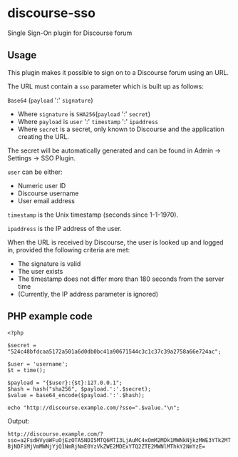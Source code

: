 discourse-sso
=============

Single Sign-On plugin for Discourse forum

Usage
-----

This plugin makes it possible to sign on to a Discourse forum using an URL.

The URL must contain a `sso` parameter which is built up as follows:

`Base64` (`payload` ':' `signature`)

* Where `signature` is `SHA256`(`payload` ':' `secret`)
* Where `payload` is `user` ':' `timestamp` ':' `ipaddress`
* Where `secret` is a secret, only known to Discourse and the application creating the URL.

The secret will be automatically generated and can be found in Admin -> Settings -> SSO Plugin.

`user` can be either:
* Numeric user ID
* Discourse username
* User email address

`timestamp` is the Unix timestamp (seconds since 1-1-1970).

`ipaddress` is the IP address of the user.

When the URL is received by Discourse, the user is looked up and logged in, provided the following criteria are met:
* The signature is valid
* The user exists
* The timestamp does not differ more than 180 seconds from the server time
* (Currently, the IP address parameter is ignored)

PHP example code
----------------

    <?php
    
    $secret = "524c48bfdcaa5172a501a6d0db0bc41a90671544c3c1c37c39a2758a66e724ac";
    
    $user = 'username';
    $t = time();
     
    $payload = "{$user}:{$t}:127.0.0.1";
    $hash = hash("sha256", $payload.':'.$secret);
    $value = base64_encode($payload.':'.$hash);
    
    echo "http://discourse.example.com/?sso=".$value."\n";

Output:

`http://discourse.example.com/?sso=a2FsdHVyaWFuOjEzOTA5NDI5MTQ6MTI3LjAuMC4xOmM2MDk1MWNkNjkzMWE3YTk2MTBjNDFiMjVmMWNjYjQ1NmRjNmE0YzVkZWE2MDExYTQ2ZTE2MWNlMThkY2NmYzE=`
